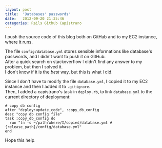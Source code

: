 ```yaml
---
layout: post
title:  "Databases' passwords"
date:   2012-09-20 21:35:46
categories: Rails Github Capistrano
---
```


I push the source code of this blog both on GitHub and to my EC2 instance, where it runs.
  
The file `config/database.yml` stores sensible informations like database's passwords, and I didn't want to push it on GitHub.  
After a quick search on stackoverflow I didn't find any answer to my problem, but then I solved it.  
I don't know if it is the _best_ way, but this is what I did.
 
Since I don't have to modify the file `database.yml`, I copied it to my EC2 instance and then I added it to `.gitignore`.  
Then, I added a capistrano's task in `deploy.rb`, to link `database.yml` to the current directory of deployment:

    # copy db config
    after "deploy:update_code", :copy_db_config
    desc "copy db config file"
    task :copy_db_config do
      run "ln -s ~/path/where/I/copied/database.yml #{release_path}/config/database.yml"
    end
    
Hope this help.